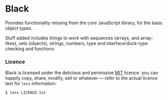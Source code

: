Black
=====

Provides functionality missing from the core JavaScript library, for the
basic object types.

Stuff added includes things to work with sequences (arrays, and
array-likes), sets (objects), strings, numbers, type and
interface/duck-type checking and functions.


### Licence
      
Black is licensed under the delicious and permissive [MIT][] licence. you
can happily copy, share, modify, sell or whatever — refer to the actual
licence text for `less` information:
      
    $ less LICENCE.txt
    
[MIT]: https://github.com/killdream/black/raw/master/LICENCE.txt
    
